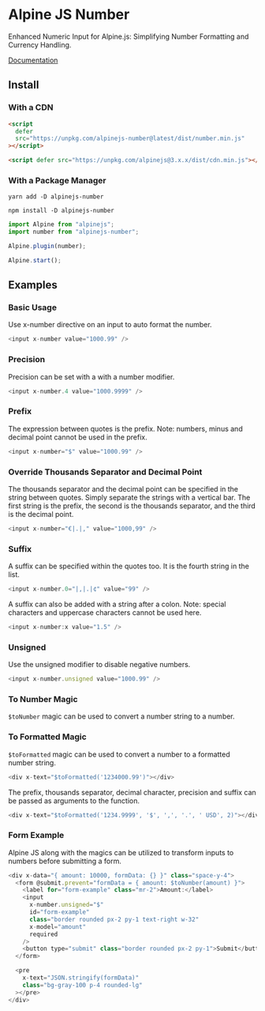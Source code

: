 # Alpine JS Number

Enhanced Numeric Input for Alpine.js: Simplifying Number Formatting and Currency Handling.

[Documentation](https://boptom.github.io/alpinejs-number)

## Install

### With a CDN

```html
<script
  defer
  src="https://unpkg.com/alpinejs-number@latest/dist/number.min.js"
></script>

<script defer src="https://unpkg.com/alpinejs@3.x.x/dist/cdn.min.js"></script>
```

### With a Package Manager

```shell
yarn add -D alpinejs-number

npm install -D alpinejs-number
```

```js
import Alpine from "alpinejs";
import number from "alpinejs-number";

Alpine.plugin(number);

Alpine.start();
```

## Examples

### Basic Usage

Use x-number directive on an input to auto format the number.

```js
<input x-number value="1000.99" />
```

### Precision

Precision can be set with a with a number modifier.

```js
<input x-number.4 value="1000.9999" />
```

### Prefix

The expression between quotes is the prefix.
Note: numbers, minus and decimal point cannot be used in the prefix.

```js
<input x-number="$" value="1000.99" />
```

### Override Thousands Separator and Decimal Point

The thousands separator and the decimal point can be specified in the string between quotes. Simply separate the strings with a vertical bar. The first string is the prefix, the second is the thousands separator, and the third is the decimal point.

```js
<input x-number="€|.|," value="1000,99" />
```

### Suffix

A suffix can be specified within the quotes too. It is the fourth string in the list.

```js
<input x-number.0="|,|.|¢" value="99" />
```

A suffix can also be added with a string after a colon.
Note: special characters and uppercase characters cannot be used here.

```js
<input x-number:x value="1.5" />
```

### Unsigned

Use the unsigned modifier to disable negative numbers.

```js
<input x-number.unsigned value="1000.99" />
```

### To Number Magic

`$toNumber` magic can be used to convert a number string to a number.

<div x-text="$toNumber('$1,234.99')"></div>

### To Formatted Magic

`$toFormatted` magic can be used to convert a number to a formatted number string.

```js
<div x-text="$toFormatted('1234000.99')"></div>
```

The prefix, thousands separator, decimal character, precision and suffix can be passed as arguments to the function.

```js
<div x-text="$toFormatted('1234.9999', '$', ',', '.', ' USD', 2)"></div>
```

### Form Example

Alpine JS along with the magics can be utilized to transform inputs to numbers before submitting a form.

```js
<div x-data="{ amount: 10000, formData: {} }" class="space-y-4">
  <form @submit.prevent="formData = { amount: $toNumber(amount) }">
    <label for="form-example" class="mr-2">Amount:</label>
    <input
      x-number.unsigned="$"
      id="form-example"
      class="border rounded px-2 py-1 text-right w-32"
      x-model="amount"
      required
    />
    <button type="submit" class="border rounded px-2 py-1">Submit</button>
  </form>

  <pre
    x-text="JSON.stringify(formData)"
    class="bg-gray-100 p-4 rounded-lg"
  ></pre>
</div>

```
